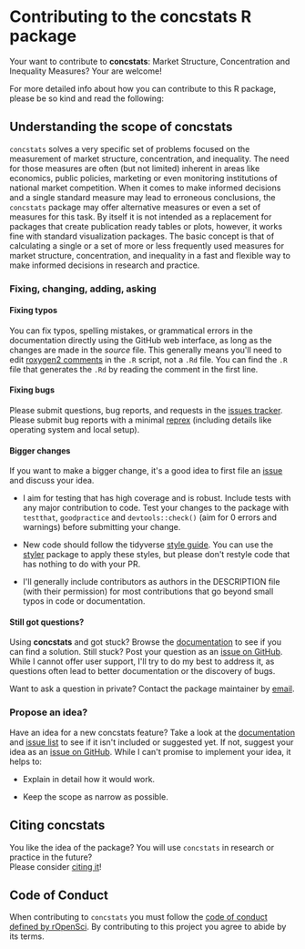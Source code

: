 # Contributing to the concstats R package

Your want to contribute to **concstats**: Market Structure, Concentration and
Inequality Measures? Your are welcome!

For more detailed info about how you can contribute to this R package, please be
so kind and read the following:

[repo]: https://github.com/schneiderpy/concstats
[issues]: https://github.com/schneiderpy/concstats/issues
[new_issue]: https://github.com/schneiderpy/concstats/issues/new
[website]: https://schneiderpy.github.io/concstats
[citation]: https://schneiderpy.github.io/concstats/authors.html
[roxygen2]: https://roxygen2.r-lib.org/articles/roxygen2.html
[reprex]: https://www.tidyverse.org/help/#reprex
[email]: mailto:schneiderconsultingpy@gmail.com
[code of conduct]: https://ropensci.org/code-of-conduct/

## Understanding the scope of concstats

`concstats` solves a very specific set of problems focused on the measurement of
market structure, concentration, and inequality. The need for those measures are
often (but not limited) inherent in areas like economics, public policies,
marketing or even monitoring institutions of national market competition.
When it comes to make informed decisions and a single standard measure may lead
to erroneous conclusions, the `concstats` package may offer alternative measures
or even a set of measures for this task.
By itself it is not intended as a replacement for packages that create
publication ready tables or plots, however, it works fine with standard
visualization packages. The basic concept is that of calculating a single or a
set of more or less frequently used measures for market structure, concentration,
and inequality in a fast and flexible way to make informed decisions in research
and practice.

### Fixing, changing, adding, asking

#### Fixing typos

You can fix typos, spelling mistakes, or grammatical errors in the documentation
directly using the GitHub web interface, as long as the changes are made in
the _source_ file. 
This generally means you'll need to edit [roxygen2 comments][roxygen2] in
the `.R` script, not a `.Rd` file. You can find the `.R` file that generates the
`.Rd` by reading the comment in the first line.

#### Fixing bugs

Please submit questions, bug reports, and requests in the [issues tracker][issues].
Please submit bug reports with a minimal [reprex][reprex] (including details
like operating system and local setup).

#### Bigger changes

If you want to make a bigger change, it's a good idea to first file an
[issue][issues] and discuss your idea.

- I aim for testing that has high coverage and is robust. Include tests with any
major contribution to code. Test your changes to the package with `testthat`,
`goodpractice` and `devtools::check()` (aim for 0 errors and warnings) before
submitting your change.  

- New code should follow the tidyverse [style guide](https://style.tidyverse.org). 
You can use the [styler](https://CRAN.R-project.org/package=styler) package to
apply these styles, but please don't restyle code that has nothing to do with
your PR.  

- I'll generally include contributors as authors in the DESCRIPTION file
(with their permission) for most contributions that go beyond small typos in
code or documentation.

#### Still got questions?

Using **concstats** and got stuck? Browse the [documentation][website] to see if
you can find a solution. Still stuck? Post your question as an
[issue on GitHub][new_issue]. While I cannot offer user support, I'll try to do
my best to address it, as questions often lead to better documentation or the
discovery of bugs.

Want to ask a question in private?
Contact the package maintainer by [email][email].

### Propose an idea?

Have an idea for a new concstats feature? Take a look at the
[documentation][website] and [issue list][issues] to see if it isn't included or
suggested yet. If not, suggest your idea as an [issue on GitHub][new_issue].
While I can't promise to implement your idea, it helps to:

* Explain in detail how it would work.  

* Keep the scope as narrow as possible.  

## Citing concstats

You like the idea of the package? You will use `concstats` in research or
practice in the future?  
Please consider [citing it][citation]!

## Code of Conduct

When contributing to `concstats` you must follow the
[code of conduct defined by rOpenSci][code of conduct].
By contributing to this project you agree to abide by its terms.
